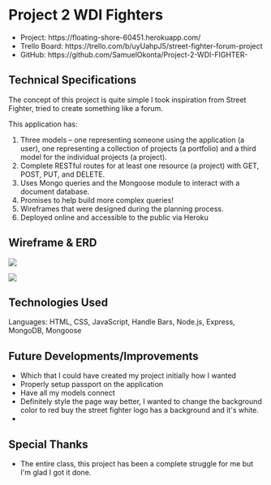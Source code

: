 # Project 2 WDI Fighters

<ul>
<li>Project: https://floating-shore-60451.herokuapp.com/</li>
<li>Trello Board: https://trello.com/b/uyUahpJ5/street-fighter-forum-project</li>
<li>GitHub: https://github.com/SamuelOkonta/Project-2-WDI-FIGHTER-</li>
</ul>

## Technical Specifications
The concept of this project is quite simple I took inspiration from Street Fighter, tried to create something like a forum.

This application has:

1. Three models – one representing someone using the application (a user), one representing a collection of projects (a portfolio) and a third model for the individual projects (a project).
2. Complete RESTful routes for at least one resource (a project) with GET, POST, PUT, and DELETE.
3. Uses Mongo queries and the Mongoose module to interact with a document database.
4. Promises to help build more complex queries!
5. Wireframes that were designed during the planning process.
6. Deployed online and accessible to the public via Heroku

## Wireframe & ERD
<a href="https://i.imgur.com/aSfUr6J.jpg"><img src="https://imgur.com/aSfUr6J"/></a>


<a href="https://i.imgur.com/GzWvPEA.jpg"><img src="https://imgur.com/GzWvPEA"/></a>

## Technologies Used
Languages: HTML, CSS, JavaScript, Handle Bars, Node.js, Express, MongoDB, Mongoose

## Future Developments/Improvements
<ul>
<li>Which that I could have created my project initially how I wanted</li>
<li>Properly setup passport on the application</li>
<li>Have all my models connect</li>
<li>Definitely style the page way better, I wanted to change the background color to red buy the street fighter logo has a background and it's white.</li>
<li>
</ul>

## Special Thanks
<ul>
<li> The entire class, this project has been a complete struggle for me but I'm glad I got it done.</li>
</ul>

